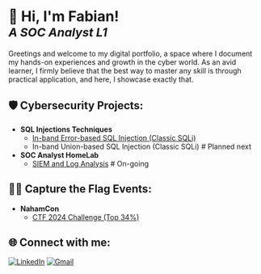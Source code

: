 # 👋 Hi, I'm Fabian! <br> <sub>*A SOC Analyst L1*</sub>

Greetings and welcome to my digital portfolio, a space where I document my hands-on experiences and growth in the cyber world. As an avid learner, I firmly believe that the best way to master any skill is through practical application, and here, I showcase exactly that.</br>

## 🛡️ Cybersecurity Projects:

- **SQL Injections Techniques**
  - [In-band Error-based SQL Injection (Classic SQLi)](https://github.com/fabiancruzcs/Classic-error-based-SQLi-Lab/blob/main/README.md)
  - In-band Union-based SQL Injection (Classic SQLi) # Planned next
- **SOC Analyst HomeLab**
  - [SIEM and Log Analysis](https://github.com/fabiancruzcs/SIEM-and-Log-Analysis-Lab) # On-going

## 🏴‍☠️ Capture the Flag Events:
- **NahamCon**
  - [CTF 2024 Challenge (Top 34%)](https://github.com/fabiancruzcs/NahamConCTF2024) 

## 🌐 Connect with me:
[![LinkedIn](https://img.shields.io/badge/LinkedIn-%230077B5.svg?logo=linkedin&logoColor=white)](https://linkedin.com/in/fabiancruzcs) 
[![Gmail](https://img.shields.io/badge/Gmail-%23D14836.svg?logo=gmail&logoColor=white)](mailto:fabiancruzcs@gmail.com)
